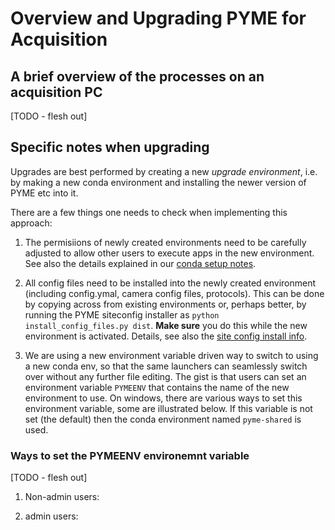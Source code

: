 # Overview and Upgrading PYME for Acquisition

## A brief overview of the processes on an acquisition PC

[TODO - flesh out]

## Specific notes when upgrading

Upgrades are best performed by creating a new *upgrade environment*, i.e. by making a new conda environment and installing the newer version of PYME etc into it.

There are a few things one needs to check when implementing this approach:

1. The permisiions of newly created environments need to be carefully adjusted to allow other users to execute apps in the new environment. See also the details explained in our [conda setup notes](conda-setup.md).

2. All config files need to be installed into the newly created environment (including config.ymal, camera config files, protocols). This can be done by copying across from existing environments or, perhaps better, by running the PYME siteconfig installer as `python install_config_files.py dist`. **Make sure** you do this while the new environment is activated. Details, see also the [site config install info](PYME-cs-siteconfig.md).

3. We are using a new environment variable driven way to switch to using a new conda env, so that the same launchers can seamlessly switch over without any further file editing. The gist is that users can set an environment variable `PYMEENV` that contains the name of the new environment to use. On windows, there are various ways to set this environment variable, some are illustrated below. If this variable is not set (the default) then the conda environment named `pyme-shared` is used.

### Ways to set the PYMEENV environemnt variable

[TODO - flesh out]

1. Non-admin users:

2. admin users: